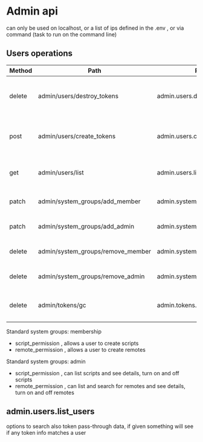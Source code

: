# Admin api

can only be used on localhost, or a list of ips defined in the .env ,  or via command (task to run on the command line)

## Users operations

| Method | Path                              | Route Name                        | Operation                                   | Args                            | Notes |
|--------|-----------------------------------|-----------------------------------|---------------------------------------------|---------------------------------|-------|
| delete | admin/users/destroy_tokens        | admin.users.destroy_tokens        | Revokes all tokens for the given users      | user id or guids to do this for |       |
| post   | admin/users/create_tokens         | admin.users.create_tokens         | Makes/returns new token for each given user | user id or guids to do this for |       |
| get    | admin/users/list                  | admin.users.list_users            | Returns user info in pages, can filter      | iterator, optional search path  |       |
| patch  | admin/system_groups/add_member    | admin.system_groups.add_member    | Adds a user to a system group               | user id                         |       |
| patch  | admin/system_groups/add_admin     | admin.system_groups.add_admin     | Adds an admin to a system group             | user id                         |       |
| delete | admin/system_groups/remove_member | admin.system_groups.remove_member | removes a user from a system group          | user id                         |       |   
| delete | admin/system_groups/remove_admin  | admin.system_groups.remove_admin  | removes an admin from a system group        | user id                         |       |
| delete | admin/tokens/gc                   | admin.tokens.garbage_collection   | removes expired tokens                      | time to run or number tokens    |       |


Standard system groups: membership
* script_permission , allows a user to create scripts
* remote_permission , allows a user to create remotes

Standard system groups: admin
* script_permission , can list scripts and see details, turn on and off scripts
* remote_permission , can list and search for remotes and see details, turn on and off remotes


## admin.users.list_users
options to search also token pass-through data, if given something will see if any token info matches a user